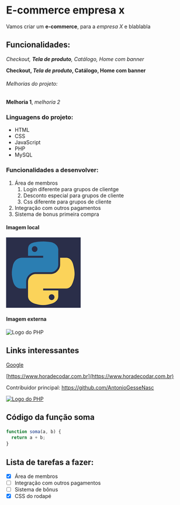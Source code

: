 # E-commerce empresa x

Vamos criar um **e-commerce**, para a _empresa X_ e blablabla

## Funcionalidades:

_Checkout, **Tela de produto**, Catálogo, Home com banner_

**Checkout, _Tela de produto_, Catálogo, Home com banner**

###### Melhorias do projeto:

**Melhoria 1**, _melhoria 2_

### Linguagens do projeto:

- HTML
- CSS
- JavaScript
- PHP
- MySQL

### Funcionalidades a desenvolver:

1. Área de membros
   1. Login diferente para grupos de clientge
   2. Desconto especial para grupos de cliente
   3. Css diferente para grupos de cliente
2. Integração com outros pagamentos
3. Sistema de bonus primeira compra

#### Imagem local

![Logo do Python](img/python.png)

#### Imagem externa

![Logo do PHP](https://encrypted-tbn0.gstatic.com/images?q=tbn:ANd9GcTduIY3bKKAcaTvLXnZqUiq6qVpVq7q5OvLrNTP80dejIWXh1Hb0L0GdphIy8CiQtOBSQI&usqp=CAU)

## Links interessantes

[Google](https://www.google.com)

[https://www.horadecodar.com.br](https://www.horadecodar.com.br)

Contribuidor principal: https://github.com/AntonioGesseNasc

[![Logo do PHP](https://files.tecnoblog.net/wp-content/uploads/2021/01/o_que_e_php_unsplash.jpg)](https://github.com/AntonioGesseNasc)

## Código da função soma

```javascript
function soma(a, b) {
  return a + b;
}
```

## Lista de tarefas a fazer:

- [x] Área de membros
- [ ] Integração com outros pagamentos
- [ ] Sistema de bônus
- [x] CSS do rodapé
